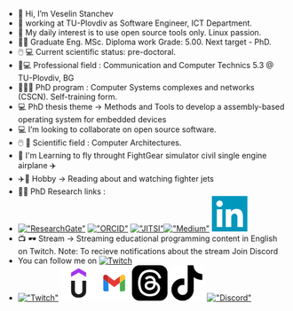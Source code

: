 - 👋 Hi, I’m Veselin Stanchev
- 🏢 working at TU-Plovdiv as Software Engineer, ICT Departmеnt. 
- 🐧  My daily interest is to use open source tools only. Linux passion.
- 🧑‍🎓 Graduate Eng. MSc.  Diploma work Grade: 5.00. Next target - PhD.
- 🖱️ 💻 Current scientific status: pre-doctoral.
- 📖💻 Professional field : Communication and Computer Technics 5.3 @ TU-Plovdiv, BG
- 🧑‍🎓📖 PhD program :  Computer Systems complexes and networks (CSCN). Self-training form.
- 💻 PhD thesis theme -> Methods and Tools to develop a assembly-based operating system for embedded devices
- 💻 I’m looking to collaborate on open source software.
- 🖱️ 📖 Scientific field : Computer Architectures.
- 🌱 I'm Learning to fly throught FightGear simulator civil single engine airplane ✈️
-  ✈️📖 Hobby -> Reading about and watching fighter jets 
- 🧑‍🎓 PhD Research links :
- [!["ResearchGate"](https://icons-for-free.com/iconfiles/png/64/super+tiny+icons+researchgate-1324450767242972063.png)](https://www.researchgate.net/profile/Veselin-Stanchev-2)  [!["ORCID"](https://upload.wikimedia.org/wikipedia/commons/thumb/0/06/ORCID_iD.svg/64px-ORCID_iD.svg.png)](https://orcid.org/0009-0009-2992-5326) [!["JITSI"](https://icons.iconarchive.com/icons/papirus-team/papirus-apps/64/jitsi-icon.png)](https://meet.jit.si/vrstanchev)[!["Medium"](https://cdn.icon-icons.com/icons2/2997/PNG/64/medium_logo_icon_187624.png)](https://medium.com/@vrstanchev) [!["LinkedIn"](linkedin.png)](https://www.linkedin.com/in/vrstanchev/)  
- 📺 🕶️ Stream -> Streaming  educational programming content in English on Twitch. Note: To recieve notifications about the stream Join Discord
- You can follow me on [![Twitch]()](https://www.twitch.tv/vrstanchev) 
- [!["Twitch"](https://cdn.icon-icons.com/icons2/3041/PNG/64/twitch_logo_icon_189242.png)](https://www.twitch.tv/vrstanchev) [!["Udemy"](udemy.png)](https://www.udemy.com/user/vrstanchev)[!["Gmail"](gmail.png)](mailto:vrstanchev@gmail.com)[!["Threads"](threads.png)](https://www.threads.net/@vrstanchev) [!["Tiktok"](tiktok.png)](https://www.tiktok.com/@vrstanchev) [!["Discord"](https://cdn.icon-icons.com/icons2/2108/PNG/64/discord_icon_130958.png)](https://discord.gg/BPfjRZJ2be)
<!---
vesodeveloper/vesodeveloper is a ✨ special ✨ repository because its `README.md` (this file) appears on your GitHub profile.
You can click the Preview link to take a look at your changes.
--->
